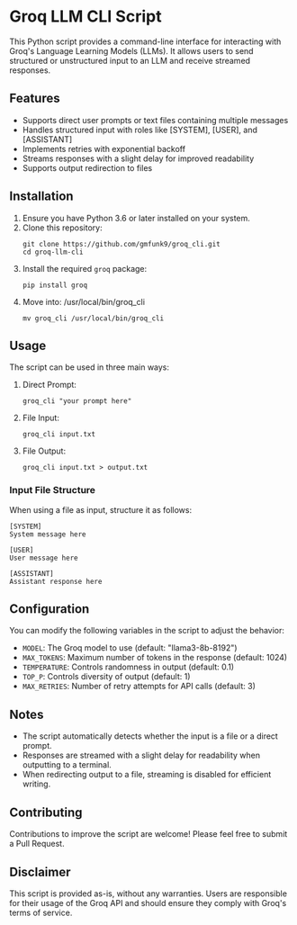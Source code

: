 # Groq LLM CLI Script

This Python script provides a command-line interface for interacting with Groq's Language Learning Models (LLMs). It allows users to send structured or unstructured input to an LLM and receive streamed responses.

## Features

- Supports direct user prompts or text files containing multiple messages
- Handles structured input with roles like [SYSTEM], [USER], and [ASSISTANT]
- Implements retries with exponential backoff
- Streams responses with a slight delay for improved readability
- Supports output redirection to files

## Installation

1. Ensure you have Python 3.6 or later installed on your system.
2. Clone this repository:
   ```
   git clone https://github.com/gmfunk9/groq_cli.git
   cd groq-llm-cli
   ```
3. Install the required `groq` package:
   ```
   pip install groq
   ```
4. Move into: /usr/local/bin/groq_cli
   ```
   mv groq_cli /usr/local/bin/groq_cli
   ```

## Usage

The script can be used in three main ways:

1. Direct Prompt:
   ```
   groq_cli "your prompt here"
   ```

2. File Input:
   ```
   groq_cli input.txt
   ```

3. File Output:
   ```
   groq_cli input.txt > output.txt
   ```

### Input File Structure

When using a file as input, structure it as follows:

```
[SYSTEM]
System message here

[USER]
User message here

[ASSISTANT]
Assistant response here
```

## Configuration

You can modify the following variables in the script to adjust the behavior:

- `MODEL`: The Groq model to use (default: "llama3-8b-8192")
- `MAX_TOKENS`: Maximum number of tokens in the response (default: 1024)
- `TEMPERATURE`: Controls randomness in output (default: 0.1)
- `TOP_P`: Controls diversity of output (default: 1)
- `MAX_RETRIES`: Number of retry attempts for API calls (default: 3)

## Notes

- The script automatically detects whether the input is a file or a direct prompt.
- Responses are streamed with a slight delay for readability when outputting to a terminal.
- When redirecting output to a file, streaming is disabled for efficient writing.

## Contributing

Contributions to improve the script are welcome! Please feel free to submit a Pull Request.

## Disclaimer

This script is provided as-is, without any warranties. Users are responsible for their usage of the Groq API and should ensure they comply with Groq's terms of service.
